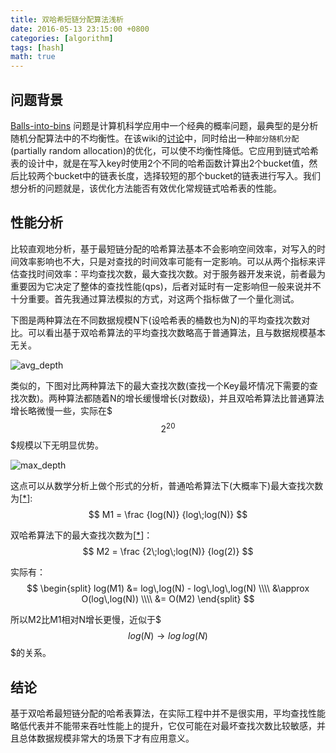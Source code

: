 ```yaml
---
title: 双哈希短链分配算法浅析
date: 2016-05-13 23:15:00 +0800
categories: [algorithm]
tags: [hash]
math: true
---
```


## 问题背景

[Balls-into-bins][1] 问题是计算机科学应用中一个经典的概率问题，最典型的是分析随机分配算法中的不均衡性。在该wiki的[讨论][3]中，同时给出一种`部分随机分配`(partially random allocation)的优化，可以使不均衡性降低。它应用到链式哈希表的设计中，就是在写入key时使用2个不同的哈希函数计算出2个bucket值，然后比较两个bucket中的链表长度，选择较短的那个bucket的链表进行写入。我们想分析的问题就是，该优化方法能否有效优化常规链式哈希表的性能。

## 性能分析

比较直观地分析，基于最短链分配的哈希算法基本不会影响空间效率，对写入的时间效率影响也不大，只是对查找的时间效率可能有一定影响。可以从两个指标来评估查找时间效率：平均查找次数，最大查找次数。对于服务器开发来说，前者最为重要因为它决定了整体的查找性能(qps)，后者对延时有一定影响但一般来说并不十分重要。首先我通过算法模拟的方式，对这两个指标做了一个量化测试。

下图是两种算法在不同数据规模N下(设哈希表的桶数也为N)的平均查找次数对比。可以看出基于双哈希算法的平均查找次数略高于普通算法，且与数据规模基本无关。

![avg_depth](/res/201605-hashtable_with_2hash/linked_ht_1vs2_avg_depth.png)

类似的，下图对比两种算法下的最大查找次数(查找一个Key最坏情况下需要的查找次数)。两种算法都随着N的增长缓慢增长(对数级)，并且双哈希算法比普通算法增长略微慢一些，实际在$$$2^{20}$$$规模以下无明显优势。

![max_depth](/res/201605-hashtable_with_2hash/linked_ht_1vs2_max_depth.png)

这点可以从数学分析上做个形式的分析，普通哈希算法下(大概率下)最大查找次数为[[*][2]]:
$$
M1 = \frac {log(N)} {log\;log(N)}
$$

双哈希算法下的最大查找次数为[[*][3]]：
$$
M2 = \frac {2\;log\;log(N)} {log(2)}
$$

实际有：
$$
\begin{split}
log(M1) &= log\,log(N) - log\,log\,log(N) \\\\
        &\approx O(log\,log(N)) \\\\
        &= O(M2)
\end{split}
$$

所以M2比M1相对N增长更慢，近似于$$$log(N) \rightarrow log\,log(N) $$$的关系。

## 结论

基于双哈希最短链分配的哈希表算法，在实际工程中并不是很实用，平均查找性能略低代表并不能带来吞吐性能上的提升，它仅可能在对最坏查找次数比较敏感，并且总体数据规模非常大的场景下才有应用意义。


[1]: https://en.wikipedia.org/wiki/Balls_into_bins
[2]: https://en.wikipedia.org/wiki/Balls_into_bins#Random_allocation
[3]: https://en.wikipedia.org/wiki/Balls_into_bins#Partially_random_allocation
